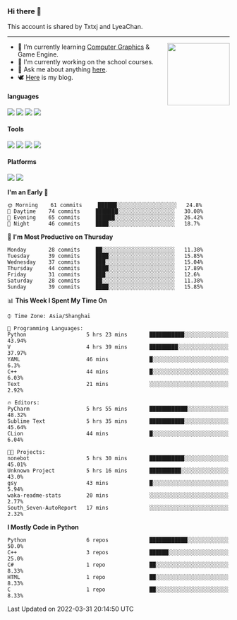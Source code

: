 ### Hi there 👋

This account is shared by Txtxj and LyeaChan.

---

<img align="right" height="141" src="https://github-readme-stats.vercel.app/api?username=txtxj&theme=tokyonight&show_icons=true&count_private=true">

- 🌱 I’m currently learning [Computer Graphics](https://github.com/txtxj/GAMES101) & Game Engine.
- 🐶 I'm currently working on the school courses.
- 💬 Ask me about anything [here](https://github.com/txtxj/txtxj/issues).
- 🕊️ [Here](https://txtxj.top) is my blog.

#### languages

![](https://img.shields.io/badge/C++-00599C?logo=cplusplus&logoColor=fff)
![](https://img.shields.io/badge/Python-3e74a2?logo=python&logoColor=fff)
![](https://img.shields.io/badge/C%23-239120?logo=csharp&logoColor=fff)
![](https://img.shields.io/badge/C-A8B9CC?logo=c&logoColor=555)


#### Tools

![](https://img.shields.io/badge/JetBrains-000000?logo=jetbrains&logoColor=fff)
![](https://img.shields.io/badge/SublimeText_3-FF9800?logo=sublimetext&logoColor=fff)
![](https://img.shields.io/badge/UE_4-0E1128?logo=unrealengine&logoColor=fff)
![](https://img.shields.io/badge/unity-FFFFFF?logo=unity&logoColor=000)

#### Platforms

![](https://img.shields.io/badge/Ubuntu_20.04-E95420?logo=ubuntu&logoColor=fff)
![](https://img.shields.io/badge/Windows_10-0078D6?logo=windows&logoColor=fff)


<!--START_SECTION:waka-->
**I'm an Early 🐤** 

```text
🌞 Morning    61 commits     ██████░░░░░░░░░░░░░░░░░░░   24.8% 
🌆 Daytime    74 commits     ███████░░░░░░░░░░░░░░░░░░   30.08% 
🌃 Evening    65 commits     ██████░░░░░░░░░░░░░░░░░░░   26.42% 
🌙 Night      46 commits     ████░░░░░░░░░░░░░░░░░░░░░   18.7%

```
📅 **I'm Most Productive on Thursday** 

```text
Monday       28 commits     ██░░░░░░░░░░░░░░░░░░░░░░░   11.38% 
Tuesday      39 commits     ████░░░░░░░░░░░░░░░░░░░░░   15.85% 
Wednesday    37 commits     ███░░░░░░░░░░░░░░░░░░░░░░   15.04% 
Thursday     44 commits     ████░░░░░░░░░░░░░░░░░░░░░   17.89% 
Friday       31 commits     ███░░░░░░░░░░░░░░░░░░░░░░   12.6% 
Saturday     28 commits     ██░░░░░░░░░░░░░░░░░░░░░░░   11.38% 
Sunday       39 commits     ████░░░░░░░░░░░░░░░░░░░░░   15.85%

```


📊 **This Week I Spent My Time On** 

```text
⌚︎ Time Zone: Asia/Shanghai

💬 Programming Languages: 
Python                   5 hrs 23 mins       ███████████░░░░░░░░░░░░░░   43.94% 
V                        4 hrs 39 mins       █████████░░░░░░░░░░░░░░░░   37.97% 
YAML                     46 mins             █░░░░░░░░░░░░░░░░░░░░░░░░   6.3% 
C++                      44 mins             █░░░░░░░░░░░░░░░░░░░░░░░░   6.03% 
Text                     21 mins             ░░░░░░░░░░░░░░░░░░░░░░░░░   2.92%

🔥 Editors: 
PyCharm                  5 hrs 55 mins       ████████████░░░░░░░░░░░░░   48.32% 
Sublime Text             5 hrs 35 mins       ███████████░░░░░░░░░░░░░░   45.64% 
CLion                    44 mins             █░░░░░░░░░░░░░░░░░░░░░░░░   6.04%

🐱‍💻 Projects: 
nonebot                  5 hrs 30 mins       ███████████░░░░░░░░░░░░░░   45.01% 
Unknown Project          5 hrs 16 mins       ██████████░░░░░░░░░░░░░░░   43.0% 
gsy                      43 mins             █░░░░░░░░░░░░░░░░░░░░░░░░   5.94% 
waka-readme-stats        20 mins             ░░░░░░░░░░░░░░░░░░░░░░░░░   2.77% 
South_Seven-AutoReport   17 mins             ░░░░░░░░░░░░░░░░░░░░░░░░░   2.32%

```

**I Mostly Code in Python** 

```text
Python                   6 repos             ████████████░░░░░░░░░░░░░   50.0% 
C++                      3 repos             ██████░░░░░░░░░░░░░░░░░░░   25.0% 
C#                       1 repo              ██░░░░░░░░░░░░░░░░░░░░░░░   8.33% 
HTML                     1 repo              ██░░░░░░░░░░░░░░░░░░░░░░░   8.33% 
C                        1 repo              ██░░░░░░░░░░░░░░░░░░░░░░░   8.33%

```



 Last Updated on 2022-03-31 20:14:50 UTC
<!--END_SECTION:waka-->
